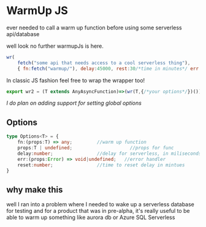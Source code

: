 # WarmUp JS

ever needed to call a warm up function before using some serverless api/database

well look no further warmupJs is here.

```js
wr( 
    fetch("some api that needs access to a cool serverless thing"), 
    { fn:fetch("warmup/"), delay:45000, rest:30/*time in minutes*/ err:some_error_fun } )(props)
```
In classic JS fashion feel free to wrap the wrapper too!
```js
export wr2 = (T extends AnyAsyncFunction)=>(wr(T,{/*your options*/})())
```
*I do plan on adding support for setting global options*

## Options
```typescript
type Options<T> = {
    fn:(props:T) => any;         //warm up function
    props:T | undefined;                     //props for func
    delay:number;                //delay for serverless, in miliseconds
    err:(props:Error) => void|undefined;   //error handler 
    reset:number;                //time to reset delay in mintues
}
```

## why make this
well I ran into a problem where I needed to wake up a serverless database for testing
and for a product that was in pre-alpha, it's really useful to be able to 
warm up something like aurora db or Azure SQL Serverless
